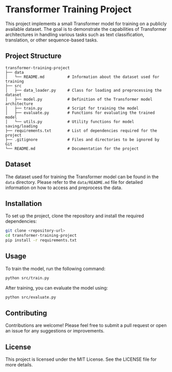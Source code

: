 # Transformer Training Project

This project implements a small Transformer model for training on a publicly available dataset. The goal is to demonstrate the capabilities of Transformer architectures in handling various tasks such as text classification, translation, or other sequence-based tasks.

## Project Structure

```
transformer-training-project
├── data
│   └── README.md          # Information about the dataset used for training
├── src
│   ├── data_loader.py     # Class for loading and preprocessing the dataset
│   ├── model.py           # Definition of the Transformer model architecture
│   ├── train.py           # Script for training the model
│   ├── evaluate.py        # Functions for evaluating the trained model
│   └── utils.py           # Utility functions for model saving/loading
├── requirements.txt       # List of dependencies required for the project
├── .gitignore             # Files and directories to be ignored by Git
└── README.md              # Documentation for the project
```

## Dataset

The dataset used for training the Transformer model can be found in the `data` directory. Please refer to the `data/README.md` file for detailed information on how to access and preprocess the data.

## Installation

To set up the project, clone the repository and install the required dependencies:

```bash
git clone <repository-url>
cd transformer-training-project
pip install -r requirements.txt
```

## Usage

To train the model, run the following command:

```bash
python src/train.py
```

After training, you can evaluate the model using:

```bash
python src/evaluate.py
```

## Contributing

Contributions are welcome! Please feel free to submit a pull request or open an issue for any suggestions or improvements.

## License

This project is licensed under the MIT License. See the LICENSE file for more details.